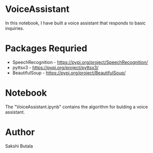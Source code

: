 # VoiceAssistant

In this notebook, I have built a voice assistant that responds to basic inquiries.

# Packages Requried
* SpeechRecognition - https://pypi.org/project/SpeechRecognition/
* pyttsx3 - https://pypi.org/project/pyttsx3/
* BeautifulSoup - https://pypi.org/project/BeautifulSoup/

# Notebook
The "VoiceAssistant.ipynb" contains the algorithm for bulding a voice assistant.

# Author
Sakshi Butala
